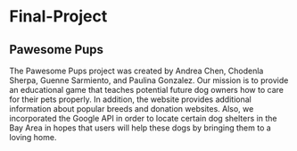 # Final-Project

## Pawesome Pups

The Pawesome Pups project was created by Andrea Chen, Chodenla Sherpa, Guenne Sarmiento, and Paulina Gonzalez. Our mission is to provide an educational game that teaches potential future dog owners how to care for their pets properly. In addition, the website provides additional information about popular breeds and donation websites. Also, we incorporated the Google API in order to locate certain dog shelters in the Bay Area in hopes that users will help these dogs by bringing them to a loving home.